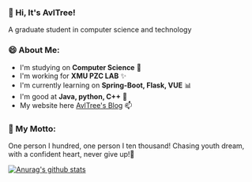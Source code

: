 ### 👋 Hi, It's AvlTree!
A graduate student in computer science and technology 

### 😄 About Me:
* I'm studying on **Computer Science** 🔭
* I'm working for **XMU PZC LAB** ✨
* I'm currently learning on **Spring-Boot, Flask, VUE** 📊
* I'm good at **Java, python, C++** 👯
* My website here [AvlTree's Blog](https://blog.avltree.cn) 📫

### 💬 My Motto:
One person I hundred, one person I ten thousand! Chasing youth dream, with a confident heart, never give up!💪

[![Anurag's github stats](https://github-readme-stats.vercel.app/api?username=AvlTreeQl)](https://github.com/anuraghazra/github-readme-stats)

<!--
**AvlTreeQl/AvlTreeQl** is a ✨ _special_ ✨ repository because its `README.md` (this file) appears on your GitHub profile.

Here are some ideas to get you started:

- 🔭 I’m currently working on ...
- 🌱 I’m currently learning ...
- 👯 I’m looking to collaborate on ...
- 🤔 I’m looking for help with ...
- 💬 Ask me about ...
- 📫 How to reach me: ...
- 😄 Pronouns: ...
- ⚡ Fun fact: ...
-->
